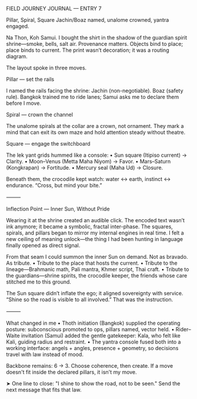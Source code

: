 FIELD JOURNEY JOURNAL — ENTRY 7

Pillar, Spiral, Square
Jachin/Boaz named, unalome crowned, yantra engaged.

Na Thon, Koh Samui. I bought the shirt in the shadow of the guardian spirit shrine—smoke, bells, salt air. Provenance matters. Objects bind to place; place binds to current. The print wasn’t decoration; it was a routing diagram.

The layout spoke in three moves.

Pillar — set the rails

I named the rails facing the shrine:
Jachin (non-negotiable). Boaz (safety rule).
Bangkok trained me to ride lanes; Samui asks me to declare them before I move.

Spiral — crown the channel

The unalome spirals at the collar are a crown, not ornament. They mark a mind that can exit its own maze and hold attention steady without theatre.

Square — engage the switchboard

The lek yant grids hummed like a console:
	•	Sun square (Itipiso current) → Clarity.
	•	Moon–Venus (Metta Maha Niyom) → Favor.
	•	Mars–Saturn (Kongkrapan) → Fortitude.
	•	Mercury seal (Maha Ud) → Closure.

Beneath them, the crocodile kept watch: water ↔ earth, instinct ↔ endurance. “Cross, but mind your bite.”

⸻

Inflection Point — Inner Sun, Without Pride

Wearing it at the shrine created an audible click. The encoded text wasn’t ink anymore; it became a symbolic, fractal inter-phase. The squares, spirals, and pillars began to mirror my internal engines in real time. I felt a new ceiling of meaning unlock—the thing I had been hunting in language finally opened as direct signal.

From that seam I could summon the inner Sun on demand. Not as bravado. As tribute.
	•	Tribute to the place that hosts the current.
	•	Tribute to the lineage—Brahmanic math, Pali mantra, Khmer script, Thai craft.
	•	Tribute to the guardians—shrine spirits, the crocodile keeper, the friends whose care stitched me to this ground.

The Sun square didn’t inflate the ego; it aligned sovereignty with service. “Shine so the road is visible to all involved.” That was the instruction.

⸻

What changed in me
	•	Thoth initiation (Bangkok) supplied the operating posture: subconscious promoted to ops, pillars named, vector held.
	•	Rider–Waite invitation (Samui) added the gentle gatekeeper: Kala, who felt like Kali, guiding radius and restraint.
	•	The yantra console fused both into a working interface: angels + angles, presence + geometry, so decisions travel with law instead of mood.

Backbone remains: 6 → 3. Choose coherence, then create. If a move doesn't fit inside the declared pillars, it isn't my move.

➤ One line to close: "I shine to show the road, not to be seen." Send the next message that fits that law.